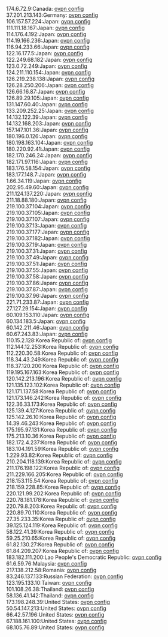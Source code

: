174.6.72.9:Canada: [ovpn config](vpn/174_6_72_9.ovpn)  
37.201.213.143:Germany: [ovpn config](vpn/37_201_213_143.ovpn)  
106.157.57.224:Japan: [ovpn config](vpn/106_157_57_224.ovpn)  
111.111.18.167:Japan: [ovpn config](vpn/111_111_18_167.ovpn)  
114.176.4.192:Japan: [ovpn config](vpn/114_176_4_192.ovpn)  
114.19.166.236:Japan: [ovpn config](vpn/114_19_166_236.ovpn)  
116.94.233.66:Japan: [ovpn config](vpn/116_94_233_66.ovpn)  
122.16.177.5:Japan: [ovpn config](vpn/122_16_177_5.ovpn)  
122.249.68.182:Japan: [ovpn config](vpn/122_249_68_182.ovpn)  
123.0.72.249:Japan: [ovpn config](vpn/123_0_72_249.ovpn)  
124.211.110.154:Japan: [ovpn config](vpn/124_211_110_154.ovpn)  
126.219.238.138:Japan: [ovpn config](vpn/126_219_238_138.ovpn)  
126.28.250.206:Japan: [ovpn config](vpn/126_28_250_206.ovpn)  
126.66.16.87:Japan: [ovpn config](vpn/126_66_16_87.ovpn)  
126.89.29.105:Japan: [ovpn config](vpn/126_89_29_105.ovpn)  
131.147.60.40:Japan: [ovpn config](vpn/131_147_60_40.ovpn)  
133.209.252.25:Japan: [ovpn config](vpn/133_209_252_25.ovpn)  
14.132.122.39:Japan: [ovpn config](vpn/14_132_122_39.ovpn)  
14.132.168.203:Japan: [ovpn config](vpn/14_132_168_203.ovpn)  
157.147.101.36:Japan: [ovpn config](vpn/157_147_101_36.ovpn)  
180.196.0.126:Japan: [ovpn config](vpn/180_196_0_126.ovpn)  
180.198.163.104:Japan: [ovpn config](vpn/180_198_163_104.ovpn)  
180.220.92.41:Japan: [ovpn config](vpn/180_220_92_41.ovpn)  
182.170.246.24:Japan: [ovpn config](vpn/182_170_246_24.ovpn)  
182.171.97.116:Japan: [ovpn config](vpn/182_171_97_116.ovpn)  
183.176.58.154:Japan: [ovpn config](vpn/183_176_58_154.ovpn)  
183.177.148.7:Japan: [ovpn config](vpn/183_177_148_7.ovpn)  
1.66.34.119:Japan: [ovpn config](vpn/1_66_34_119.ovpn)  
202.95.49.60:Japan: [ovpn config](vpn/202_95_49_60.ovpn)  
211.124.137.220:Japan: [ovpn config](vpn/211_124_137_220.ovpn)  
211.18.88.180:Japan: [ovpn config](vpn/211_18_88_180.ovpn)  
219.100.37.104:Japan: [ovpn config](vpn/219_100_37_104.ovpn)  
219.100.37.105:Japan: [ovpn config](vpn/219_100_37_105.ovpn)  
219.100.37.107:Japan: [ovpn config](vpn/219_100_37_107.ovpn)  
219.100.37.13:Japan: [ovpn config](vpn/219_100_37_13.ovpn)  
219.100.37.177:Japan: [ovpn config](vpn/219_100_37_177.ovpn)  
219.100.37.182:Japan: [ovpn config](vpn/219_100_37_182.ovpn)  
219.100.37.19:Japan: [ovpn config](vpn/219_100_37_19.ovpn)  
219.100.37.31:Japan: [ovpn config](vpn/219_100_37_31.ovpn)  
219.100.37.49:Japan: [ovpn config](vpn/219_100_37_49.ovpn)  
219.100.37.51:Japan: [ovpn config](vpn/219_100_37_51.ovpn)  
219.100.37.55:Japan: [ovpn config](vpn/219_100_37_55.ovpn)  
219.100.37.58:Japan: [ovpn config](vpn/219_100_37_58.ovpn)  
219.100.37.86:Japan: [ovpn config](vpn/219_100_37_86.ovpn)  
219.100.37.87:Japan: [ovpn config](vpn/219_100_37_87.ovpn)  
219.100.37.96:Japan: [ovpn config](vpn/219_100_37_96.ovpn)  
221.71.233.87:Japan: [ovpn config](vpn/221_71_233_87.ovpn)  
27.127.29.154:Japan: [ovpn config](vpn/27_127_29_154.ovpn)  
60.109.153.110:Japan: [ovpn config](vpn/60_109_153_110.ovpn)  
60.134.183.5:Japan: [ovpn config](vpn/60_134_183_5.ovpn)  
60.142.211.46:Japan: [ovpn config](vpn/60_142_211_46.ovpn)  
60.67.243.83:Japan: [ovpn config](vpn/60_67_243_83.ovpn)  
110.15.2.128:Korea Republic of: [ovpn config](vpn/110_15_2_128.ovpn)  
112.144.12.253:Korea Republic of: [ovpn config](vpn/112_144_12_253.ovpn)  
112.220.30.58:Korea Republic of: [ovpn config](vpn/112_220_30_58.ovpn)  
118.34.43.249:Korea Republic of: [ovpn config](vpn/118_34_43_249.ovpn)  
118.37.120.200:Korea Republic of: [ovpn config](vpn/118_37_120_200.ovpn)  
119.195.167.163:Korea Republic of: [ovpn config](vpn/119_195_167_163.ovpn)  
120.142.213.196:Korea Republic of: [ovpn config](vpn/120_142_213_196.ovpn)  
121.135.123.102:Korea Republic of: [ovpn config](vpn/121_135_123_102.ovpn)  
121.171.137.58:Korea Republic of: [ovpn config](vpn/121_171_137_58.ovpn)  
121.173.146.242:Korea Republic of: [ovpn config](vpn/121_173_146_242.ovpn)  
122.36.33.173:Korea Republic of: [ovpn config](vpn/122_36_33_173.ovpn)  
125.139.4.127:Korea Republic of: [ovpn config](vpn/125_139_4_127.ovpn)  
125.142.26.10:Korea Republic of: [ovpn config](vpn/125_142_26_10.ovpn)  
14.39.46.243:Korea Republic of: [ovpn config](vpn/14_39_46_243.ovpn)  
175.195.97.131:Korea Republic of: [ovpn config](vpn/175_195_97_131.ovpn)  
175.213.10.36:Korea Republic of: [ovpn config](vpn/175_213_10_36.ovpn)  
182.172.4.237:Korea Republic of: [ovpn config](vpn/182_172_4_237.ovpn)  
183.104.191.59:Korea Republic of: [ovpn config](vpn/183_104_191_59.ovpn)  
1.229.93.82:Korea Republic of: [ovpn config](vpn/1_229_93_82.ovpn)  
210.204.118.139:Korea Republic of: [ovpn config](vpn/210_204_118_139.ovpn)  
211.176.198.122:Korea Republic of: [ovpn config](vpn/211_176_198_122.ovpn)  
211.229.166.205:Korea Republic of: [ovpn config](vpn/211_229_166_205.ovpn)  
218.153.115.54:Korea Republic of: [ovpn config](vpn/218_153_115_54.ovpn)  
218.159.228.85:Korea Republic of: [ovpn config](vpn/218_159_228_85.ovpn)  
220.121.99.202:Korea Republic of: [ovpn config](vpn/220_121_99_202.ovpn)  
220.78.181.178:Korea Republic of: [ovpn config](vpn/220_78_181_178.ovpn)  
220.79.8.203:Korea Republic of: [ovpn config](vpn/220_79_8_203.ovpn)  
220.89.70.110:Korea Republic of: [ovpn config](vpn/220_89_70_110.ovpn)  
27.35.233.35:Korea Republic of: [ovpn config](vpn/27_35_233_35.ovpn)  
39.125.124.119:Korea Republic of: [ovpn config](vpn/39_125_124_119.ovpn)  
58.122.41.39:Korea Republic of: [ovpn config](vpn/58_122_41_39.ovpn)  
59.25.210.65:Korea Republic of: [ovpn config](vpn/59_25_210_65.ovpn)  
61.82.130.27:Korea Republic of: [ovpn config](vpn/61_82_130_27.ovpn)  
61.84.209.207:Korea Republic of: [ovpn config](vpn/61_84_209_207.ovpn)  
183.182.111.200:Lao People's Democratic Republic: [ovpn config](vpn/183_182_111_200.ovpn)  
61.6.59.76:Malaysia: [ovpn config](vpn/61_6_59_76.ovpn)  
217.138.212.58:Romania: [ovpn config](vpn/217_138_212_58.ovpn)  
83.246.137.133:Russian Federation: [ovpn config](vpn/83_246_137_133.ovpn)  
123.195.133.10:Taiwan: [ovpn config](vpn/123_195_133_10.ovpn)  
101.108.26.38:Thailand: [ovpn config](vpn/101_108_26_38.ovpn)  
58.136.41.142:Thailand: [ovpn config](vpn/58_136_41_142.ovpn)  
173.198.248.39:United States: [ovpn config](vpn/173_198_248_39.ovpn)  
50.54.147.213:United States: [ovpn config](vpn/50_54_147_213.ovpn)  
66.42.57.196:United States: [ovpn config](vpn/66_42_57_196.ovpn)  
67.188.161.100:United States: [ovpn config](vpn/67_188_161_100.ovpn)  
68.105.76.89:United States: [ovpn config](vpn/68_105_76_89.ovpn)  
